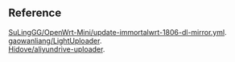 ## Reference
[SuLingGG/OpenWrt-Mini/update-immortalwrt-1806-dl-mirror.yml](https://github.com/SuLingGG/OpenWrt-Mini/blob/381524b297bc346c3afbf779eef8601ffe6c469f/.github/workflows/update-immortalwrt-1806-dl-mirror.yml).<br/>
[gaowanliang/LightUploader](https://github.com/gaowanliang/LightUploader/commit/2b86486849c9f9797af3ecdc5ace41345dbf78d7).<br/>
[Hidove/aliyundrive-uploader](https://github.com/Hidove/aliyundrive-uploader/tree/d16b104bc924b390c82789338dd9f60e7ed994ba).

